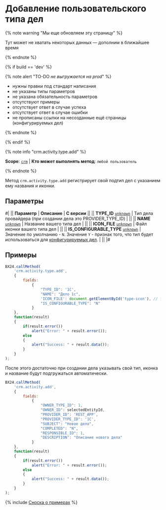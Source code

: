 # Добавление пользовательского типа дел

{% note warning "Мы еще обновляем эту страницу" %}

Тут может не хватать некоторых данных — дополним в ближайшее время

{% endnote %}

{% if build == 'dev' %}

{% note alert "TO-DO _не выгружается на prod_" %}

- нужны правки под стандарт написания
- не указаны типы параметров
- не указана обязательность параметров
- отсутствуют примеры
- отсутствует ответ в случае успеха
- отсутствует ответ в случае ошибки
- не прописаны ссылки на несозданные ещё страницы (конфигурируемых дел)

{% endnote %}

{% endif %}

{% note info "crm.activity.type.add" %}

**Scope**: [`crm`](../../../../scopes/permissions.md) | **Кто может выполнять метод**: `любой пользователь`

{% endnote %}

Метод `crm.activity.type.add` регистрирует свой подтип дел с указанием ему названия и иконки.

## Параметры

#|
|| **Параметр** | **Описание** | **С версии** ||
|| **TYPE_ID**
[`unknown`](../../../../data-types.md) | Тип дела провайдера (при создании дела это PROVIDER_TYPE_ID) | ||
|| **NAME**
[`unknown`](../../../../data-types.md) | Название вашего типа дел | ||
|| **ICON_FILE**
[`unknown`](../../../../data-types.md) | Файл иконки вашего типа дел | ||
|| **IS_CONFIGURABLE_TYPE**
[`unknown`](../../../../data-types.md) | Значение по умолчанию - `N`. Значение `Y` - признак того, что тип будет использоваться для [конфигурируемых дел](.). | ||
|#

## Примеры

```js
BX24.callMethod(
    'crm.activity.type.add',
    {
        fields:
            {
                "TYPE_ID": '1C',
                "NAME": "Дело 1с",
                'ICON_FILE': document.getElementById('type-icon'), // file input node
                "IS_CONFIGURABLE_TYPE": "N"
            }
    },
    function(result)
    {
        if(result.error())
            alert("Error: " + result.error());
        else
        {
            alert("Success: " + result.data());
        }
    }
);
```

После этого достаточно при создании дела указывать свой тип, иконка и название будут подгружаться автоматически.

```js
BX24.callMethod(
    'crm.activity.add',
    {
        fields:
            {
                "OWNER_TYPE_ID": 1,
                "OWNER_ID": selectedEntityId,
                "PROVIDER_ID": 'REST_APP',
                "PROVIDER_TYPE_ID": '1C',
                "SUBJECT": "Новое дело",
                "COMPLETED": "N",
                "RESPONSIBLE_ID": 1,
                "DESCRIPTION": "Описание нового дела"
            }
    },
    function(result)
    {
        if(result.error())
            alert("Error: " + result.error());
        else
        {
            alert("Success: " + result.data());
        }
    }
);
```

{% include [Сноска о примерах](../../../../../_includes/examples.md) %}